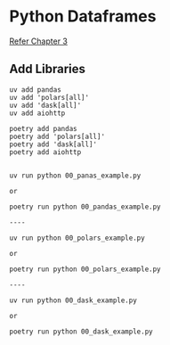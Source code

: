 # Python Dataframes

[Refer Chapter 3](https://bigdatabook.gchandra.com/chapter_03/dataframes.html)

## Add Libraries

```
uv add pandas
uv add 'polars[all]'
uv add 'dask[all]'
uv add aiohttp

poetry add pandas
poetry add 'polars[all]'
poetry add 'dask[all]'
poetry add aiohttp
```

```

uv run python 00_panas_example.py

or

poetry run python 00_pandas_example.py

----

uv run python 00_polars_example.py

or

poetry run python 00_polars_example.py

----

uv run python 00_dask_example.py

or

poetry run python 00_dask_example.py

```